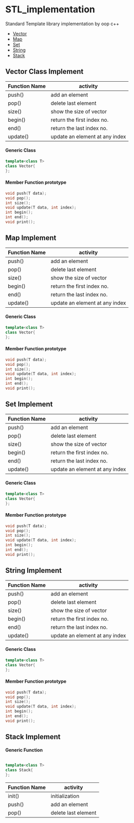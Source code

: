 # STL_implementation
Standard Template library implementation by oop c++

- [Vector](#vector-class-implement)
- [Map](#map-implement)
- [Set](#set-implement)
- [String](#string-implement)
- [Stack](#stack-implement)


## Vector Class Implement ##

Function Name	 | activity 
-----------------|--------------------
push()	         | add an element 
pop()	         | delete last element 
size()	         | show the size of vector
begin()	         | return the first index no.
end()	         | return the last index no.
update()         | update an element at any index

#### Generic Class ####
```cpp
template<class T>
class Vector{
};
```
#### Member Function prototype ####
```cpp
void push(T data);
void pop();
int size();
void update(T data, int index);
int begin();
int end();
void print();
```

## Map Implement ##

Function Name	 | activity 
-----------------|--------------------
push()	         | add an element 
pop()	         | delete last element 
size()	         | show the size of vector
begin()	         | return the first index no.
end()	         | return the last index no.
update()         | update an element at any index

#### Generic Class ####
```cpp
template<class T>
class Vector{
};
```
#### Member Function prototype ####
```cpp
void push(T data);
void pop();
int size();
void update(T data, int index);
int begin();
int end();
void print();
```

## Set Implement ##

Function Name	 | activity 
-----------------|--------------------
push()	         | add an element 
pop()	         | delete last element 
size()	         | show the size of vector
begin()	         | return the first index no.
end()	         | return the last index no.
update()         | update an element at any index

#### Generic Class ####
```cpp
template<class T>
class Vector{
};
```
#### Member Function prototype ####
```cpp
void push(T data);
void pop();
int size();
void update(T data, int index);
int begin();
int end();
void print();
```

## String Implement ##

Function Name	 | activity 
-----------------|--------------------
push()	         | add an element 
pop()	         | delete last element 
size()	         | show the size of vector
begin()	         | return the first index no.
end()	         | return the last index no.
update()         | update an element at any index

#### Generic Class ####
```cpp
template<class T>
class Vector{
};
```
#### Member Function prototype ####
```cpp
void push(T data);
void pop();
int size();
void update(T data, int index);
int begin();
int end();
void print();
```

## Stack Implement ##

#### Generic Function #####
```cpp

template<class T>
class Stack{
};
```

Function Name	 | activity 
-----------------|--------------------
init()           | initialization 
push()	         | add an element 
pop()	         | delete last element 

